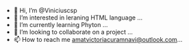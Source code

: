 - 👋 Hi, I’m @Viniciuscsp
- 👀 I’m interested in leraning HTML language ...
- 🌱 I’m currently learning Phyton ...
- 💞️ I’m looking to collaborate on a project  ...
- 📫 How to reach me amatvictoriacuramnavi@outlook.com...

<!---
Viniciuscsp/Viniciuscsp is a ✨ special ✨ repository because its `README.md` (this file) appears on your GitHub profile.
You can click the Preview link to take a look at your changes.
--->
